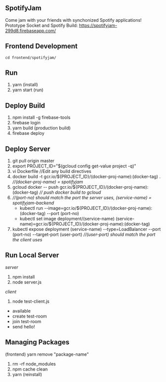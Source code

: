 SpotifyJam
---

Come jam with your friends with synchonized Spotify applications!
Prototype Socket and Spotify Build:
https://spotifyjam-299d8.firebaseapp.com/


Frontend Development
---
```
cd frontend/spotifyjam/
```

Run
---
1. yarn (install)
3. yarn start (run)

Deploy Build
---
1. npm install -g firebase-tools
2. firebase login 
3. yarn build (production build)
4. firebase deploy


Deploy Server
---
1. git pull origin master
2. export PROJECT_ID="$(gcloud config get-value project -q)"
3. vi Dockerfile //Edit any build directives
4. docker build -t gcr.io/${PROJECT_ID}/(docker-proj-name):(docker-tag) .  _//(docker-proj-name) = spotifyjam_
5. gcloud docker -- push gcr.io/${PROJECT_ID}/(docker-proj-name):(docker-tag) _// push docker build to gcloud_
6. _//(port-no) should match the port the server uses, (service-name) = spotifyjam-backend_
    * kubectl run <service-name> --image=gcr.io/${PROJECT_ID}/(docker-proj-name):(docker-tag) --port (port-no) 
    * kubectl set image deployment/(service-name) (service-name)=gcr.io/${PROJECT_ID}/(docker-proj-name):(docker-tag)
7. kubectl expose deployment (service-name) --type=LoadBalancer --port (port-no) --target-port (user-port) _//(user-port) should match the port the client uses_


Run Local Server
---
_server_
1. npm install
2. node server.js

_client_
1. node test-client.js
  * available
  * create test-room
  * join test-room
  * send hello!

Managing Packages 
---
(frontend) yarn remove "package-name" 

1. rm -rf node_modules
2. npm cache clean
3. yarn (reinstall)
